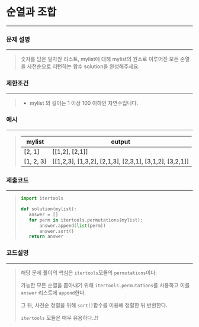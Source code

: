 # 순열과 조합

---



### 문제 설명

---

>숫자를 담은 일차원 리스트, mylist에 대해 mylist의 원소로 이루어진 모든 순열을 사전순으로 리턴하는 함수 solution을 완성해주세요.



### 제한조건

---

>* mylist 의 길이는 1 이상 100 이하인 자연수입니다.



### 예시

---

>| mylist    | output                                                 |
>| --------- | ------------------------------------------------------ |
>| [2, 1]    | [[1,2], [2,1]]                                         |
>| [1, 2, 3] | [[1,2,3], [1,3,2], [2,1,3], [2,3,1], [3,1,2], [3,2,1]] |



### 제출코드

---

>```python
>import itertools
>
>def solution(mylist):
>    answer = []
>    for perm in itertools.permutations(mylist):
>        answer.append(list(perm))
>        answer.sort()
>    return answer
>```



### 코드설명

---

>해당 문제 풀이의 핵심은 `itertools`모듈의 `permutations`이다.
>
>가능한 모든 순열을 뽑아내기 위해 `itertools.permutations`를 사용하고 이를 `answer` 리스트에 `append`한다.
>
>그 뒤, 사전순 정렬을 위해 `sort()`함수를 이용해 정렬한 뒤 반환한다.
>
>`itertools` 모듈은 매우 유용하다..!!



